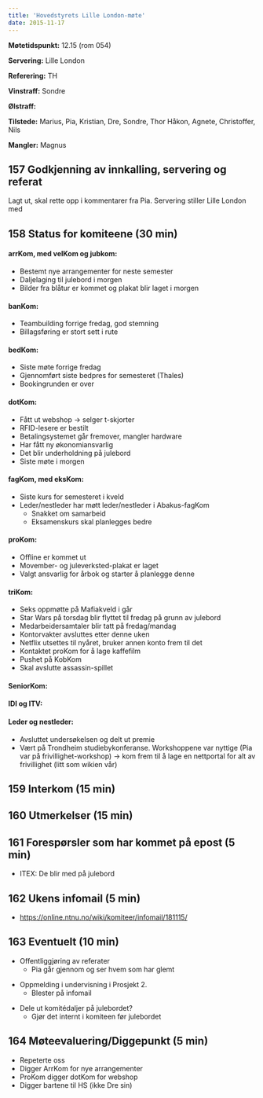 ```yaml
---
title: 'Hovedstyrets Lille London-møte'
date: 2015-11-17
---
```


**Møtetidspunkt:** 12.15 (rom 054)

**Servering:** Lille London

**Referering:** TH

**Vinstraff:** Sondre

**Ølstraff:** 

**Tilstede:** Marius, Pia, Kristian, Dre, Sondre, Thor Håkon, Agnete, Christoffer, Nils

**Mangler:** Magnus

## 157 Godkjenning av innkalling, servering og referat  

Lagt ut, skal rette opp i kommentarer fra Pia. Servering stiller Lille London med

## 158 Status for komiteene (30 min)

#### arrKom, med velKom og jubkom: 

* Bestemt nye arrangementer for neste semester  
* Daljelaging til julebord i morgen
* Bilder fra blåtur er kommet og plakat blir laget i morgen

#### banKom:  

* Teambuilding forrige fredag, god stemning
* Billagsføring er stort sett i rute

#### bedKom: 

* Siste møte forrige fredag 
* Gjennomført siste bedpres for semesteret (Thales)
* Bookingrunden er over

#### dotKom:

* Fått ut webshop -> selger t-skjorter
* RFID-lesere er bestilt
* Betalingsystemet går fremover, mangler hardware
* Har fått ny økonomiansvarlig
* Det blir underholdning på julebord
* Siste møte i morgen

#### fagKom, med eksKom:

* Siste kurs for semesteret i kveld
* Leder/nestleder har møtt leder/nestleder i Abakus-fagKom
    * Snakket om samarbeid
    * Eksamenskurs skal planlegges bedre

#### proKom:  

* Offline er kommet ut
* Movember- og juleverksted-plakat er laget
* Valgt ansvarlig for årbok og starter å planlegge denne

#### triKom:

* Seks oppmøtte på Mafiakveld i går 
* Star Wars på torsdag blir flyttet til fredag på grunn av julebord
* Medarbeidersamtaler blir tatt på fredag/mandag
* Kontorvakter avsluttes etter denne uken
* Netflix utsettes til nyåret, bruker annen konto frem til det
* Kontaktet proKom for å lage kaffefilm
* Pushet på KobKom
* Skal avslutte assassin-spillet

#### SeniorKom: 

#### IDI og ITV:

#### Leder og nestleder:  

* Avsluttet undersøkelsen og delt ut premie
* Vært på Trondheim studiebykonferanse. Workshoppene var nyttige (Pia var på frivillighet-workshop) -> kom frem til å lage en nettportal for alt av frivillighet (litt som wikien vår)

## 159 Interkom (15 min)

## 160 Utmerkelser (15 min)

## 161 Forespørsler som har kommet på epost (5 min) 

* ITEX: De blir med på julebord

## 162 Ukens infomail (5 min)

* https://online.ntnu.no/wiki/komiteer/infomail/181115/ 

## 163 Eventuelt (10 min)

* Offentliggjøring av referater
    * Pia går gjennom og ser hvem som har glemt
- Oppmelding i undervisning i Prosjekt 2.
    * Blester på infomail
* Dele ut komitédaljer på julebordet?
    * Gjør det internt i komiteen før julebordet 

## 164 Møteevaluering/Diggepunkt (5 min)

* Repeterte oss
* Digger ArrKom for nye arrangementer
* ProKom digger dotKom for webshop
* Digger bartene til HS (ikke Dre sin)
